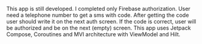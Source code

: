 This app is still developed. I completed only Firebase authorization.
User need a telephone number to get a sms with code. After getting the code user should write it on the next auth screen. If the code is correct, user will be authorized and be on the next (empty) screen.
This app uses Jetpack Compose, Coroutines and MVI architecture with ViewModel and Hilt.
